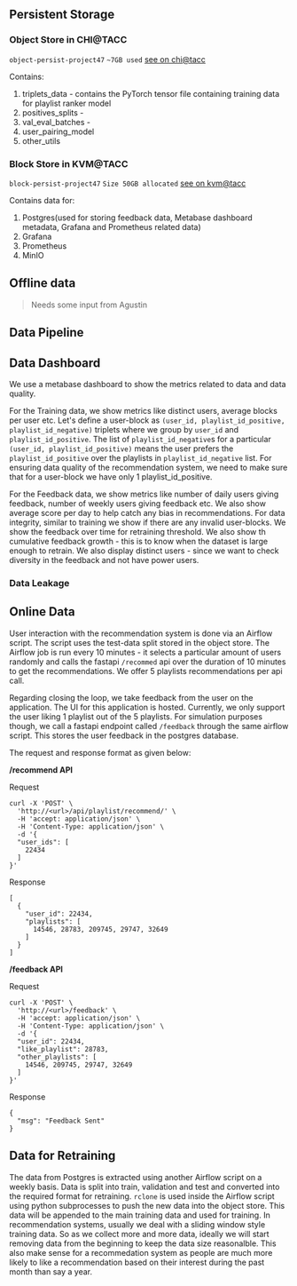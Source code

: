 ## Persistent Storage

### Object Store in CHI@TACC

`object-persist-project47`
`~7GB used`
[see on chi@tacc](https://chi.tacc.chameleoncloud.org/project/containers/container/object-persist-project47)

Contains:

1. triplets_data - contains the PyTorch tensor file containing training data for playlist ranker model
2. positives_splits -
3. val_eval_batches -
4. user_pairing_model
5. other_utils

### Block Store in KVM@TACC

`block-persist-project47`
`Size 50GB allocated`
[see on kvm@tacc](https://kvm.tacc.chameleoncloud.org/project/volumes/42b1865a-6ff9-44ed-9f8d-8ca639f4b97c/)

Contains data for:

1. Postgres(used for storing feedback data, Metabase dashboard metadata, Grafana and Prometheus related data)
2. Grafana
3. Prometheus
4. MinIO

## Offline data

> Needs some input from Agustin

## Data Pipeline

## Data Dashboard

We use a metabase dashboard to show the metrics related to data and data quality.

For the Training data, we show metrics like distinct users, average blocks per user etc. Let's define a user-block as `(user_id, playlist_id_positive, playlist_id_negative)` triplets where we group by `user_id` and `playlist_id_positive`. The list of `playlist_id_negative`s for a particular `(user_id, playlist_id_positive)` means the user prefers the `playlist_id_positive` over the playlists in `playlist_id_negative` list. For ensuring data quality of the recommendation system, we need to make sure that for a user-block we have only 1 playlist_id_positive.

For the Feedback data, we show metrics like number of daily users giving feedback, number of weekly users giving feedback etc. We also show average score per day to help catch any bias in recommendations. For data integrity, similar to training we show if there are any invalid user-blocks. We show the feedback over time for retraining threshold. We also show th cumulative feedback growth - this is to know when the dataset is large enough to retrain. We also display distinct users - since we want to check diversity in the feedback and not have power users.

### Data Leakage

## Online Data

User interaction with the recommendation system is done via an Airflow script. The script uses the test-data split stored in the object store. The Airflow job is run every 10 minutes - it selects a particular amount of users randomly and calls the fastapi `/recommed` api over the duration of 10 minutes to get the recommendations. We offer 5 playlists recommendations per api call.

Regarding closing the loop, we take feedback from the user on the application. The UI for this application is hosted. Currently, we only support the user liking 1 playlist out of the 5 playlists. For simulation purposes though, we call a fastapi endpoint called `/feedback` through the same airflow script. This stores the user feedback in the postgres database.

The request and response format as given below:

**/recommend API**

Request

```
curl -X 'POST' \
  'http://<url>/api/playlist/recommend/' \
  -H 'accept: application/json' \
  -H 'Content-Type: application/json' \
  -d '{
  "user_ids": [
    22434
  ]
}'
```

Response

```
[
  {
    "user_id": 22434,
    "playlists": [
      14546, 28783, 209745, 29747, 32649
    ]
  }
]
```

**/feedback API**

Request

```
curl -X 'POST' \
  'http://<url>/feedback' \
  -H 'accept: application/json' \
  -H 'Content-Type: application/json' \
  -d '{
  "user_id": 22434,
  "like_playlist": 28783,
  "other_playlists": [
    14546, 209745, 29747, 32649
  ]
}'
```

Response

```
{
  "msg": "Feedback Sent"
}
```

## Data for Retraining

The data from Postgres is extracted using another Airflow script on a weekly basis. Data is split into train, validation and test and converted into the required format for retraining. `rclone` is used inside the Airflow script using python subprocesses to push the new data into the object store. This data will be appended to the main training data and used for training. In recommendation systems, usually we deal with a sliding window style training data. So as we collect more and more data, ideally we will start removing data from the beginning to keep the data size reasonalble. This also make sense for a recommedation system as people are much more likely to like a recommendation based on their interest during the past month than say a year.
